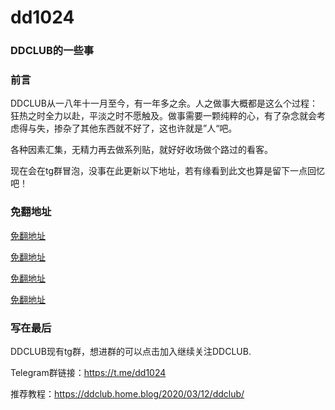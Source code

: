 # dd1024


### DDCLUB的一些事

### 前言

DDCLUB从一八年十一月至今，有一年多之余。人之做事大概都是这么个过程：狂热之时全力以赴，平淡之时不愿触及。做事需要一颗纯粹的心，有了杂念就会考虑得与失，掺杂了其他东西就不好了，这也许就是”人“吧。

各种因素汇集，无精力再去做系列贴，就好好收场做个路过的看客。

现在会在tg群冒泡，没事在此更新以下地址，若有缘看到此文也算是留下一点回忆吧！

### 免翻地址

[免翻地址](https://cl.hn32.xyz/)

[免翻地址](https://cl.he32.xyz/)

[免翻地址](https://cl.hu32.xyz/)

[免翻地址](https://cb.321i.xyz/)

### 写在最后

DDCLUB现有tg群，想进群的可以点击加入继续关注DDCLUB.

Telegram群链接：https://t.me/dd1024

推荐教程：https://ddclub.home.blog/2020/03/12/ddclub/




